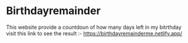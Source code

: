 # Birthdayremainder
This website provide a countdoun of how many days left in my bitrthday
visit this link to see the result :- https://birthdayremainderme.netlify.app/
